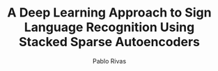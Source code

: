 ---
paperId: 43
author: Pablo Rivas
publicationauthor: Rivas, P.
title: A Deep Learning Approach to Sign Language Recognition Using Stacked Sparse Autoencoders
pdf: Oral_Pablo_Rivas.pdf
poster: --
slide: Slide_Pablo_Rivas.pdf
alt: --
type: Oral & Poster
topic: Machine Learning Applications
link: https://research.latinxinai.org/papers/neurips/2018/pdf/Oral_Pablo_Rivas.pdf
conference: neurips
year: 2018
tags: neurips-2018-op
location: Montreal, Canada
---